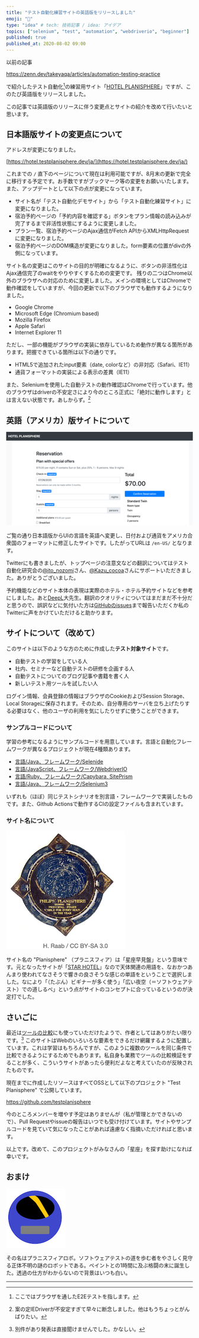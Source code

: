 ```yaml
---
title: "テスト自動化練習サイトの英語版をリリースしました"
emoji: "🌠"
type: "idea" # tech: 技術記事 / idea: アイデア
topics: ["selenium", "test", "automation", "webdriverio", "beginner"]
published: true
published_at: 2020-08-02 09:00
---
```


以前の記事

https://zenn.dev/takeyaqa/articles/automation-testing-practice

で紹介したテスト自動化[^1]の練習用サイト「[HOTEL PLANISPHERE](https://hotel.testplanisphere.dev/)」ですが、このたび英語版をリリースしました。

この記事では英語版のリリースに伴う変更点とサイトの紹介を改めて行いたいと思います。

<!--more-->

## 日本語版サイトの変更点について

アドレスが変更になりました。

[https://hotel.testplanisphere.dev/ja/](https://hotel.testplanisphere.dev/ja/)

これまでの `/` 直下のページについて現在は利用可能ですが、8月末の更新で完全に移行する予定です。お手数ですがブックマーク等の変更をお願いいたします。
また、アップデートとして以下の点が変更になっています。

* サイト名が「テスト自動化デモサイト」から「テスト自動化練習サイト」に変更になりました。
* 宿泊予約ページの「予約内容を確認する」ボタンをプラン情報の読み込みが完了するまで非活性状態にするように変更しました。
* プラン一覧、宿泊予約ページのAjax通信がFetch APIからXMLHttpRequestに変更になりました。
* 宿泊予約ページのDOM構造が変更になりました。form要素の位置がdivの外側になっています。

サイト名の変更はこのサイトの目的が明確になるように、ボタンの非活性化はAjax通信完了のwaitをやりやすくするための変更です。
残りの二つはChrome以外のブラウザへの対応のために変更しました。メインの環境としてはChromeで動作確認をしていますが、今回の更新で以下のブラウザでも動作するようになりました。

* Google Chrome
* Microsoft Edge (Chromium based)
* Mozilla Firefox
* Apple Safari
* Internet Explorer 11

ただし、一部の機能がブラウザの実装に依存しているため動作が異なる箇所があります。把握できている箇所は以下の通りです。

* HTML5で追加されたinput要素（date, colorなど）の非対応（Safari、IE11）
* 通貨フォーマットの実装による表示の差異（IE11）

また、Seleniumを使用した自動テストの動作確認はChromeで行っています。他のブラウザはdriverの不安定さにより今のところ正式に「絶対に動作します」とは言えない状態です。あしからず。[^2]

## 英語（アメリカ）版サイトについて

![英語版サイトの画面イメージ](/images/2020/08/02/01_hotel-planisphere-en.png)

ご覧の通り日本語版からUIの言語を英語へ変更し、日付および通貨をアメリカ合衆国のフォーマットに修正したサイトです。したがってURLは `/en-US/` となります。

Twitterにも書きましたが、トップページの注意文などの翻訳についてはテスト自動化研究会の[@ito_nozomi](https://twitter.com/ito_nozomi)さん、[@Kazu_cocoa](https://twitter.com/Kazu_cocoa)さんにサポートいただきました。ありがとうございました。

予約機能などのサイト本体の表現は実際のホテル・ホテル予約サイトなどを参考にしました。あと[DeepL](https://www.deepl.com/home)大先生。翻訳のクオリティについてはまだまだ不十分だと思うので、誤訳などに気付いた方は[GitHubのissues](https://github.com/testplanisphere/hotel-example-site/issues)まで報告いただくか私のTwitterに声をかけていただけると助かります。

## サイトについて（改めて）

このサイトは以下のような方のために作成した**テスト対象サイト**です。

* 自動テストの学習をしている人
* 社内、セミナーなど自動テストの研修を企画する人
* 自動テストについてのブログ記事や書籍を書く人
* 新しいテスト用ツールを試したい人

ログイン情報、会員登録の情報はブラウザのCookieおよびSession Storage、Local Storageに保存されます。そのため、自分専用のサーバを立ち上げたりする必要はなく、他のユーザの利用を気にしたりせずに使うことができます。

### サンプルコードについて

学習の参考になるようにサンプルコードを用意しています。言語と自動化フレームワークが異なるプロジェクトが現在4種類あります。

* [言語/Java、フレームワーク/Selenide](https://github.com/testplanisphere/hotel-example-selenide-ja)
* [言語/JavaScript、フレームワーク/WebdriverIO](https://github.com/testplanisphere/hotel-example-webdriverio-ja)
* [言語/Ruby、フレームワーク/Capybara, SitePrism](https://github.com/testplanisphere/hotel-example-capybara-ja)
* [言語/Java、フレームワーク/Selenium3](https://github.com/testplanisphere/hotel-example-selenium3-java-ja)

いずれも（ほぼ）同じテストシナリオを別言語・フレームワークで実装したものです。また、Github Actionsで動作するCIの設定ファイルも含まれています。

### サイト名について

![星座早見盤](/images/2020/08/02/02_planisphere.png)

サイト名の "Planisphere" （プラニスフィア）は「星座早見盤」という意味です。元となったサイトが「[STAR HOTEL](https://github.com/SoftwareTestAutomationResearch/STARHOTEL-Teaching-Materials)」なので天体関連の用語を、なおかつあんまり使われてなさそうで響きの良さそうな感じの単語をということで選択しました。なにより「（たぶん）ビギナーが多く使う」「広い夜空（＝ソフトウェアテスト）での道しるべ」という点がサイトのコンセプトに合っているというのが決定打でした。

## さいごに

最近は[ツールの比較](https://www.slideshare.net/MaiKaneko4/selenium-webdrivercypresstestcafe)にも使っていただけたようで、作者としてはありがたい限りです。[^3] このサイトはWebのいろいろな要素をできるだけ網羅するように配置しています。これは学習はもちろんですが、このように複数のツールを同じ条件で比較できるようにするためでもあります。私自身も業務でツールの比較検証をすることが多く、こういうサイトがあったら便利だよなと考えていたのが反映されたものです。

現在までに作成したリソースはすべてOSSとして以下のプロジェクト "Test Planisphere" で公開しています。

https://github.com/testplanisphere

今のところメンバーを増やす予定はありませんが（私が管理とかできないので）、Pull Requestやissueの報告はいつでも受け付けています。サイトやサンプルコードを見ていて気になったことがあれば遠慮なく指摘いただければと思います。

以上です。改めて、このプロジェクトがみなさんの「星座」を探す助けになれば幸いです。

## おまけ

![プラニスフィアロボ](/images/2020/08/02/03_planisphere_robot.png)

その名はプラニスフィアロボ。ソフトウェアテストの道を歩む者をやさしく見守る正体不明の謎のロボットである。ペイントとの1時間に及ぶ格闘の末に誕生した。透過の仕方がわからないので背景はいつも白い。

---

[^1]: ここではブラウザを通したE2Eテストを指します。
[^2]: 案の定IEDriverが不安定すぎて早々に断念しました。他はもうちょっとがんばりたい。
[^3]: 別件があり発表は直接聞けませんでした。かなしい。

